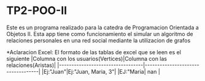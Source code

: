 # TP2-POO-II

Este es un programa realizado para la catedra de Programacion Orientada a Objetos II.
Esta app tiene como funcionamiento el simular un algoritmo de relaciones personales en una red social mediante la utilizacion de grafos

*Aclaracion Excel:
El formato de las tablas de excel que se leen es el siguiente
|Columna con los usuarios(Vertices)|Columna con las relaciones(Aristas)|
|----------------------------------|-----------------------------------|
|Ej:"Juan"|Ej:"Juan, Maria, 3"|
|EJ:"Maria| nan |
